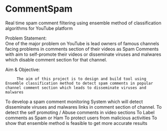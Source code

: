 # CommentSpam
Real time spam comment filtering using ensemble method of classification algorithms for YouTube platform

Problem Statement:			
			One of the major problem  on YouTube is lead owners of famous channels facing problems in comments section of their videos as Spam Comments  with aim to self-promote their videos or disseminate viruses and malwares which disable comment section for that channel.


Aim & Objective:
   		
		 The aim of this project is to design and build tool using Ensemble classification method to detect spam comments in popular channel comment section which leads to disseminate viruses and malwares 

To develop a spam comment monitoring System which will detect disseminate viruses and malwares links in comment section of channel. 
To detect the self promoting / Abuse  comments in video sections
To Label comments as Spam or Ham
To protect users from malicious activities
To show that ensemble method is feasible to get more accurate results


